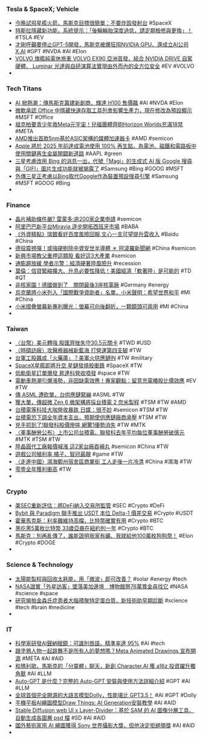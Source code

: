 ### Tesla & SpaceX; Vehicle
- [今晚試飛星艦火箭，馬斯克目標很簡單：不要炸毀發射台](https://technews.tw/2023/04/17/spacex-starship-b7-sn24/) #SpaceX
- [特斯拉隱藏新功能，系統提示：「後輪輪胎深度過低，請定期檢修與更換」！](https://wuangus.cc/tesla-rear-tire-tread-depth-low/) #TSLA #EV
- [才剛呼籲要停止GPT-5開發，馬斯克被爆狂囤NVIDIA GPU、還成立AI公司X.AI](https://www.techbang.com/posts/105514-against-chatgpt-musk-officially-shot-hoarding-nvidia-gpus) #GPT #NVDA #AI #Elon
- [VOLVO 旗艦純電休旅車 VOLVO EX90 亞洲首發，結合 NVIDIA DRIVE 自駕硬體、 Luminar 光達與自研演算法實現由外而內的全方位安全](https://www.cool3c.com/article/192188) #EV #VOLVO
-
### Tech Titans
- [AI 掀熱潮：傳馬斯克籌建新創商、輝達 H100 售價飆](https://technews.tw/2023/04/17/ai-chatgpt-openai-nvidia-ebay/) #AI #NVDA #Elon
- [微軟承認 Office 中隱藏快速存取工具列會影響生產力，現在修改為預設顯示](https://www.techbang.com/posts/105222-microsoft-acknowledges-that-the-hidden-quick-access-toolbar) #MSFT #Office
- [祖克柏要青少年救Meta元宇宙！兒福團體齊砲Horizon Worlds充滿18禁](https://www.blocktempo.com/mark-zuckerberg-shouldnt-allow-minors-into-metaverse-safety-experts-say/) #META
- [AMD推出首款5nm基於ASIC架構的媒體加速器卡](https://www.techbang.com/posts/105337-amd-introduces-the-first-5nm-media-accelerator-card-based-on) #AMD #semicon
- [Apple 將於 2025 年前達成電池使用 100% 再生鈷，為電池、磁鐵和電路板中使用關鍵再生金屬開闢新道路](https://car.m.pchome.com.tw/news/content/212301) #AAPL #green
- [三星考慮改用 Bing 的消息一出，代號「Magi」的生成式 AI 版 Google 搜尋與「GIFI」圖片生成功能就被揭露了](https://www.kocpc.com.tw/archives/488510) #Samsung #Bing #GOOG #MSFT
- [外傳三星正考慮以Bing取代Google作為裝置預設搜尋引擎](https://www.ithome.com.tw/news/156439) #Samsung #MSFT #GOOG #Bing
-
### Finance
- [晶片補助條件嚴? 雷蒙多:逾200家企業申請](https://ctee.com.tw/news/global/844776.html) #semicon
- [阿里巴巴新平台Miravia 逐步開拓西班牙市場](https://news.cnyes.com/news/id/5146614) #BABA
- [《外資精點》瑞銀看好百度風險回報,文心一言可望提升雲收入](https://m.cnyes.com/news/id/5146602) #Baidu #China
- [德投震撼彈！或強硬剔除中資安世半導體 ＊ 阿波羅新聞網](https://tw.aboluowang.com/2023/0416/1890404.html) #China #semicon
- [新興市場教父重押這類股 看好這3大產業](https://ctee.com.tw/news/stocks/844880.html) #semicon
- [通膨趨放緩 學者示警：經濟硬著陸風險升](https://ctee.com.tw/news/global/844930.html) #recession
- [葉倫：信貸緊縮擴大、升息必要性降低！美國經濟「軟著陸」是可能的](https://www.blocktempo.com/yellen-says-a-soft-landing-for-us-economy-is-possible/) #TD #QT
- [非核家園！德國做到了　關閉最後3座核電廠](https://tw.nextapple.com/international/20230416/B9997B3CE19FB71FB17830E07394B08C) #Germany #energy
- [烏克蘭將小米列入「國際戰爭資助者」名單，小米聲明：希望世界和平](https://www.techbang.com/posts/105503-ukraine-included-millet-in-the-list-of-funders-of) #MI #China
- [小米摺疊螢幕新專利曝光：螢幕可向後翻折，一顆鏡頭可兩用](https://www.techbang.com/posts/105298-xiaomis-new-patent-the-screen-can-be-folded-back-one-lens-for) #MI #China
-
### Taiwan
- [〈台幣〉美元轉強 股匯齊挫失守30.5元關卡](https://news.cnyes.com/news/id/5146413) #TWD #USD
- [〈時碩訪廠〉攻醫療器械新藍海 打營運第四支腳](https://news.cnyes.com/news/id/5146484) #TW
- [台軍工股飆成「火藥庫」？美軍火供應鏈IN](https://ctee.com.tw/news/stocks/844864.html) #TW #military
- [SpaceX星艦即將升空 星鏈發燒股衝鋒](https://readers.ctee.com.tw/cm/20230417/a01aa1/1235576/share) #SpaceX #TW
- [低軌衛星訂單爆發 昇達科營收噴發](https://ctee.com.tw/news/stocks/845022.html) #space #TW
- [電動車熱潮引爆漲勢，非因缺電效應！專家觀點：留意充電樁股比價效應](https://m.cnyes.com/news/id/5146299) #EV #TW
- [傳 ASML 遭砍單，台供應鏈緊繃](https://technews.tw/2023/04/17/asml-cut-bill-supply-chain/) #ASML #TW
- [獲大單，傳超微 Zen 6 微架構將採台積電 2 奈米製程](https://technews.tw/2023/04/17/amd-zen-6-2nm-tsmc/) #TSM #TW #AMD
- [台積電等科技大咖營收暴跌 日媒：很不妙](https://ctee.com.tw/news/industry/844020.html) #semicon #TSM #TW
- [台積電恐下調全年資本支出，預期使供應鏈廠商承壓](https://technews.tw/2023/04/17/tsmc-may-cut-capital-expenditures-for-the-whole-year/) #TSM #TW
- [兇手抓到了!聯發科股價慘摔 網驚1優勢消失](https://ctee.com.tw/news/stocks/845283.html) #TW #MTK
- [〈董事酬勞公布〉上市公司台積電、聯發科去年平均每位董事酬勞破億元](https://m.cnyes.com/news/id/5146424) #MTK #TSM #TW
- [陸晶圓代工廠報價喊漲 這2家台廠吞補丸](https://ctee.com.tw/news/stocks/845018.html) #semicon #China #TW
- [遊戲公司殖利率 橘子、智冠最靚](https://ctee.com.tw/news/stocks/845087.html) #game #TW
- [〈走進中國〉鴻海鄭州宿舍區商業街 工人走後一片冷清](https://m.cnyes.com/news/id/5146103) #China #鴻海 #TW
- [零壹全年獲利衝高](https://ctee.com.tw/stock/matchplay/844768.html) #TW
-
### Crypto
- [美SEC重新評估：將DeFi納入交易所監管](https://abmedia.io/sec-sees-decentralized-crypto-platforms-as-exchanges) #SEC #Crypto #DeFi
- [Bybit 與 Paradigm 聯手推出 USDT 本位 Delta-1 價差交易](https://abmedia.io/bybit-paradigm-usdt-delta-1) #Crypto #USDT
- [霍華馬克斯：利率難維持高檔，比特幣確實有用](https://technews.tw/2023/04/17/howard-marks-says-bitcoin-really-works/) #Crypto #BTC
- [黑吃黑5萬枚比特幣 33歲亞裔在紐約判一年](https://www.epochtimes.com/b5/23/4/15/n13973404.htm) #Crypto #BTC
- [馬斯克：別再亂傳了，誰能證明我家有礦、我就給他100萬枚狗狗幣！](https://www.techbang.com/posts/105445-musk-whoever-can-prove-that-my-family-has-a-mine-i-will-give) #Elon #Crypto #DOGE
-
### Science & Technology
- [太陽能製程與回收太耗能，用「微波」即可改善？](https://technews.tw/2023/04/17/microwaves-improves-solar-production-recyclability/) #solar #energy #tech
- [NASA證實「外星訪客」墜落美加邊境　博物館祭76萬賞金尋找它](https://today.line.me/tw/v2/article/YaWmMkM) #NASA #science #space
- [研究揭帕金森氏症患者大腦積聚特定蛋白質，新技術助早期診斷](https://technews.tw/2023/04/14/parkinsons-syn-saa/) #science #tech #brain #medicine
-
### IT
- [科學家研發AI聲納眼鏡：可識別唇語，精準率達 95%](https://www.techbang.com/posts/105318-scientists-develop-artificial-intelligence-sonar-glasses-can) #AI #tech
- [跟塗鴉人物一起跳舞不是所有人的夢想嗎？Meta Animated Drawings 宣布開源](https://www.kocpc.com.tw/archives/488225) #META #AI #AID
- [和瑪利歐、馬斯克的「分靈體」聊天，新創 Character.AI 獲 a16z 投資躍升獨角獸](https://technews.tw/2023/04/15/character-ai-received-investment-from-a16z-and-became-a-unicorn/) #AI #LLM
- [Auto-GPT 是什麼？完整的 Auto-GPT 安裝與使用方法詳細介紹](https://applealmond.com/posts/182845) #GPT #AI #LLM
- [全球首個完全開源的大語言模型Dolly，性能堪比 GPT3.5！](https://www.techbang.com/posts/105519-open-source-dolly-gpt) #AI #GPT #Dolly
- [手機平板AI繪圖模型Draw Things: AI Generation安裝教學](https://5tail.com/手機平板ai繪圖模型draw-things-ai-generation安裝教學/) #AI #AID
- [Stable Diffusion web UI x Layer-Divider：基於 SAM 的 AI 圖像分層工具、自動生成各圖層 psd 檔](https://mnya.tw/cc/word/1989.html) #SD #AI #AID
- [國外藝術家用 AI 繪圖獲得 Sony 世界攝影大獎，但他決定拒絕領獎](https://www.kocpc.com.tw/archives/488438) #AI #AID
-